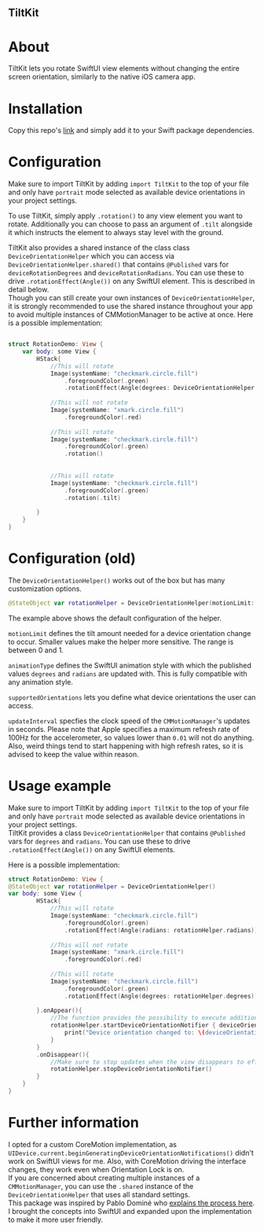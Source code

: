## TiltKit
# About
TiltKit lets you rotate SwiftUI view elements without changing the entire screen orientation, similarly to the native iOS camera app.

# Installation
Copy this repo's [link](https://github.com/chaert-s/TiltKit) and simply add it to your Swift package dependencies.


# Configuration
Make sure to import TiltKit by adding `import TiltKit` to the top of your file and only have `portrait` mode selected as available device orientations in your project settings.   

To use TiltKit, simply apply `.rotation()` to any view element you want to rotate. Additionally you can choose to pass an argument of `.tilt` alongside it which instructs the element to always stay level with the ground.   

TiltKit also provides a shared instance of the class class `DeviceOrientationHelper` which you can access via `DeviceOrientationHelper.shared()` that contains `@Published` vars for `deviceRotationDegrees` and `deviceRotationRadians`. You can use these to drive `.rotationEffect(Angle())` on any SwiftUI element. This is described in detail below.    
Though you can still create your own instances of `DeviceOrientationHelper`, it is strongly recommended to use the shared instance throughout your app to avoid multiple instances of CMMotionManager to be active at once. 
Here is a possible implementation:
```swift

struct RotationDemo: View {
    var body: some View {
        HStack{
            //This will rotate
            Image(systemName: "checkmark.circle.fill")
                .foregroundColor(.green)
                .rotationEffect(Angle(degrees: DeviceOrientationHelper.shared().deviceRotationDegrees))
            
            //This will not rotate
            Image(systemName: "xmark.circle.fill")
                .foregroundColor(.red)
            
            //This will rotate
            Image(systemName: "checkmark.circle.fill")
                .foregroundColor(.green)
                .rotation()
            
            
            //This will rotate
            Image(systemName: "checkmark.circle.fill")
                .foregroundColor(.green)
                .rotation(.tilt)
            
        }
    }
}
```

# Configuration (old)
The `DeviceOrientationHelper()` works out of the box but has many customization options.   
```swift
@StateObject var rotationHelper = DeviceOrientationHelper(motionLimit: 0.8, animationType: .default, supportedOrientations: [.portrait,.landscapeRight, .landscapeLeft,.portraitUpsideDown], updateInterval: 0.2)
```
The example above shows the default configuration of the helper.  

`motionLimit` defines the tilt amount needed for a device orientation change to occur. Smaller values make the helper more sensitive. The range is between 0 and 1.  

`animationType` defines the SwiftUI animation style with which the published values `degrees` and `radians` are updated with. This is fully compatible with any animation style.  

`supportedOrientations` lets you define what device orientations the user can access.  

`updateInterval` specfies the clock speed of the `CMMotionManager`'s updates in seconds. Please note that Apple specifies a maximum refresh rate of 100Hz for the accelerometer, so values lower than `0.01` will not do anything. Also, weird things tend to start happening with high refresh rates, so it is advised to keep the value within reason.  


# Usage example
Make sure to import TiltKit by adding `import TiltKit` to the top of your file and only have `portrait` mode selected as available device orientations in your project settings.  
TiltKit provides a class `DeviceOrientationHelper` that contains `@Published` vars for `degrees` and `radians`. You can use these to drive `.rotationEffect(Angle())` on any SwiftUI elements.  

Here is a possible implementation:  
```swift
struct RotationDemo: View {
@StateObject var rotationHelper = DeviceOrientationHelper()
var body: some View {
        HStack{
            //This will rotate
            Image(systemName: "checkmark.circle.fill")
                .foregroundColor(.green)
                .rotationEffect(Angle(radians: rotationHelper.radians))
            
            //This will not rotate
            Image(systemName: "xmark.circle.fill")
                .foregroundColor(.red)
            
            //This will rotate
            Image(systemName: "checkmark.circle.fill")
                .foregroundColor(.green)
                .rotationEffect(Angle(degrees: rotationHelper.degrees))
            
        }.onAppear(){
            //The function provides the possibility to execute additional code when a new device orientation is detected.
            rotationHelper.startDeviceOrientationNotifier { deviceOrientation in
                print("Device orientation changed to: \(deviceOrientation)")
            }
        }
        .onDisappear(){
            //Make sure to stop updates when the view disappears to efficiently use device resources and avoid conflicts with other CoreMotion implementations in other parts of the app
            rotationHelper.stopDeviceOrientationNotifier()
        }
    }
}
```

# Further information
I opted for a custom CoreMotion implementation, as `UIDevice.current.beginGeneratingDeviceOrientationNotifications()` didn't work on SwiftUI views for me. Also, with CoreMotion driving the interface changes, they work even when Orientation Lock is on.  
If you are concerned about creating multiple instances of a `CMMotionManager`, you can use the `.shared` instance of the `DeviceOrientationHelper` that uses all standard settings.   
This package was inspired by Pablo Dominé who [explains the process here](https://medium.com/@PabloDomine/developing-camille-how-to-determine-device-orientation-in-a-camera-app-4c622d251993).  
I brought the concepts into SwiftUI and expanded upon the implementation to make it more user friendly.
